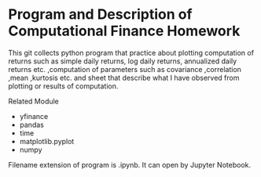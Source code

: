 # Program and Description of Computational Finance Homework

This git collects python program that practice about plotting computation of returns such as simple daily returns, log daily returns, annualized daily returns etc. ,computation of parameters such as covariance ,correlation ,mean ,kurtosis etc. and sheet that describe what I have observed from plotting or results of computation.

Related Module
  - yfinance
  - pandas
  - time
  - matplotlib.pyplot 
  - numpy

Filename extension of program is .ipynb. It can open by Jupyter Notebook.
